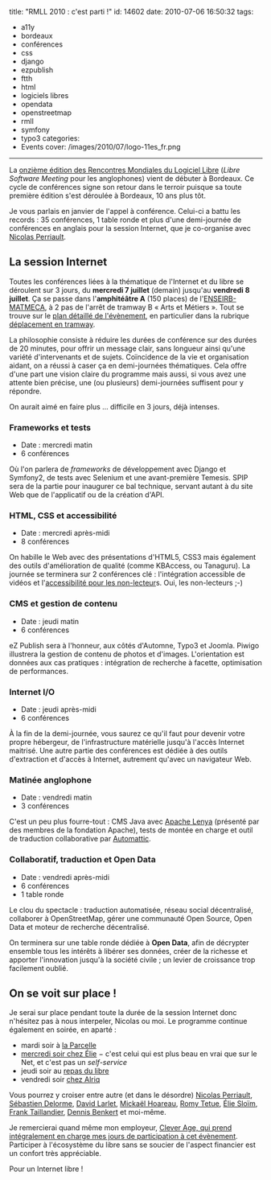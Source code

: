 title: "RMLL 2010 : c'est parti !"
id: 14602
date: 2010-07-06 16:50:32
tags:
- a11y
- bordeaux
- conférences
- css
- django
- ezpublish
- ftth
- html
- logiciels libres
- opendata
- openstreetmap
- rmll
- symfony
- typo3
categories:
- Events
cover: /images/2010/07/logo-11es_fr.png
---

La [onzième édition des Rencontres Mondiales du Logiciel Libre](http://2010.rmll.info) (_Libre Software Meeting_ pour les anglophones) vient de débuter à Bordeaux. Ce cycle de conférences signe son retour dans le terroir puisque sa toute première édition s'est déroulée à Bordeaux, 10 ans plus tôt.

Je vous parlais en janvier de l'appel à conférence. Celui-ci a battu les records : 35 conférences, 1 table ronde et plus d'une demi-journée de conférences en anglais pour la session Internet, que je co-organise avec [Nicolas Perriault](http://prendreuncafe.com).

<!--more-->

## La session Internet

Toutes les conférences liées à la thématique de l'Internet et du libre se déroulent sur 3 jours, du **mercredi 7 juillet** (demain) jusqu'au **vendredi 8 juillet**. Ça se passe dans l'**amphitéâtre A** (150 places) de l'[ENSEIRB-MATMECA](http://www.enseirb.fr/), à 2 pas de l'arrêt de tramway B « Arts et Métiers ». Tout se trouve sur le [plan détaillé de l'évènement](http://2010.rmll.info/spip.php?page=osm&amp;lang=fr), en particulier dans la rubrique [déplacement en tramway](http://2010.rmll.info/Venir-en-tramway.html).

La philosophie consiste à réduire les durées de conférence sur des durées de 20 minutes, pour offrir un message clair, sans longueur ainsi qu'une variété d'intervenants et de sujets.
Coïncidence de la vie et organisation aidant, on a réussi à caser ça en demi-journées thématiques.
Cela offre d'une part une vision claire du programme mais aussi, si vous avez une attente bien précise, une (ou plusieurs) demi-journées suffisent pour y répondre.

On aurait aimé en faire plus ... difficile en 3 jours, déjà intenses.

### Frameworks et tests

*   Date : mercredi matin
*   6 conférences

Où l'on parlera de _frameworks_ de développement avec Django et Symfony2, de tests avec Selenium et une avant-première Temesis.
SPIP sera de la partie pour inaugurer ce bal technique, servant autant à du site Web que de l'applicatif ou de la création d'API.

### HTML, CSS et accessibilité

*   Date : mercredi après-midi
*   8 conférences

On habille le Web avec des présentations d'HTML5, CSS3 mais également des outils d'amélioration de qualité (comme KBAccess, ou Tanaguru).
La journée se terminera sur 2 conférences clé : l'intégration accessible de vidéos et l'[accessibilité pour les non-lecteur](http://2010.rmll.info/spip.php?article409&amp;lang=fr)s. Oui, les non-lecteurs ;-)

### CMS et gestion de contenu

*   Date : jeudi matin
*   6 conférences

eZ Publish sera à l'honneur, aux côtés d'Automne, Typo3 et Joomla. Piwigo illustrera la gestion de contenu de photos et d'images.
L'orientation est données aux cas pratiques : intégration de recherche à facette, optimisation de performances.

### Internet I/O

*   Date : jeudi après-midi
*   6 conférences

À la fin de la demi-journée, vous saurez ce qu'il faut pour devenir votre propre hébergeur, de l'infrastructure matérielle jusqu'à l'accès Internet maitrisé.
Une autre partie des conférences est dédiée à des outils d'extraction et d'accès à Internet, autrement qu'avec un navigateur Web.

### Matinée anglophone

*   Date : vendredi matin
*   3 conférences

C'est un peu plus fourre-tout : CMS Java avec [Apache Lenya](http://lenya.apache.org/) (présenté par des membres de la fondation Apache), tests de montée en charge et outil de traduction collaborative par [Automattic](http://automattic.com/).

### Collaboratif, traduction et Open Data

*   Date : vendredi après-midi
*   6 conférences
*   1 table ronde

Le clou du spectacle : traduction automatisée, réseau social décentralisé, collaborer à OpenStreetMap, gérer une communauté Open Source, Open Data et moteur de recherche décentralisé.

On terminera sur une table ronde dédiée à **Open Data**, afin de décrypter ensemble tous les intérêts à libérer ses données, créer de la richesse et apporter l'innovation jusqu'à la société civile ; un levier de croissance trop facilement oublié.

## On se voit sur place !

Je serai sur place pendant toute la durée de la session Internet donc n'hésitez pas à nous interpeler, Nicolas ou moi.
Le programme continue également en soirée, en aparté :

*   mardi soir à [la Parcelle](http://www.laparcelle.fr)
*   [mercredi soir chez Élie](http://blog.temesis.com/post/2010/07/06/RMLL-2010-Bordeaux-c-est-parti) − c'est celui qui est plus beau en vrai que sur le Net, et c'est pas un _self-service_
*   [](http://blog.temesis.com/post/2010/07/06/RMLL-2010-Bordeaux-c-est-parti)jeudi soir au [repas du libre](http://2010.rmll.info/Le-repas-du-Libre.html)
*   vendredi soir [chez Alriq](http://www.gotoresto.com/la-guinguette-chez-alriq)

Vous pourrez y croiser entre autre (et dans le désordre) [Nicolas Perriault](http://prendreuncafe.com), [Sébastien Delorme](http://ideance.net/), [David Larlet](http://david.larlet.fr/), [Mickaël Hoareau](http://www.yab-le-o.com/), [Romy Tetue](http://romy.tetue.net/), [Élie Sloïm](http://temesis.com), [Frank Taillandier](http://frank.taillandier.free.fr/), [Dennis Benkert](http://www.denderello.com/) et moi-même.

Je remercierai quand même mon employeur, [Clever Age, qui prend intégralement en charge mes jours de participation à cet évènement](http://www.clever-age.com/actualites/dernieres-actualites/autres-actualites/clever-age-participe-a-la-onzieme-edition-des-rencontres-mondiales-du-logiciel-libre.html). Participer à l'écosystème du libre sans se soucier de l'aspect financier est un confort très appréciable.

Pour un Internet libre !